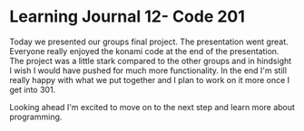 # Learning Journal 12- Code 201

Today we presented our groups final project. The presentation went great. Everyone really enjoyed the konami code at the end of the presentation. The project was a little stark compared to the other groups and in hindsight I wish I would have pushed for much more functionality. In the end I'm still really happy with what we put together and I plan to work on it more once I get into 301.

Looking ahead I'm excited to move on to the next step and learn more about programming.
